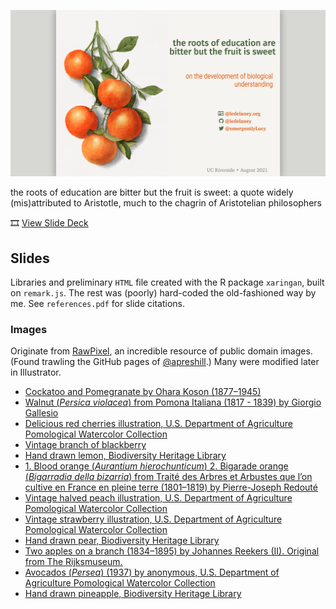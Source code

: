 ![](css/images/08-21-ucr-card.png)

the roots of education are bitter but the fruit is sweet: a quote widely (mis)attributed to Aristotle, much to the chagrin of Aristotelian philosophers

🎞️ [View Slide Deck](https://ledelaney.org/talks/2021ucr/)

## Slides

Libraries and preliminary `HTML` file created with the R package `xaringan`, built on `remark.js`. The rest was (poorly) hard-coded the old-fashioned way by me. See `references.pdf` for slide citations.

### Images

Originate from [RawPixel](https://www.rawpixel.com/category/53/public-domain), an incredible resource of public domain images. (Found trawling the GitHub pages of [@apreshill](https://github.com/apreshill).) Many were modified later in Illustrator.

+ [Cockatoo and Pomegranate by Ohara Koson (1877–1945)](https://www.rawpixel.com/image/2438864/free-illustration-image-bird-japanese-flower)
+ [Walnut (_Persica violacea_) from Pomona Italiana (1817 - 1839) by Giorgio Gallesio](https://www.rawpixel.com/image/321652/free-illustration-image-fruit-botanical-book)
+ [Delicious red cherries illustration, U.S. Department of Agriculture Pomological Watercolor Collection](https://www.rawpixel.com/image/2297988/free-illustration-image-fruit-cherry-botanical)
+ [Vintage branch of blackberry](https://www.rawpixel.com/image/2289532/free-illustration-image-fruit-blackberry-berry)
+ [Hand drawn lemon, Biodiversity Heritage Library](https://www.rawpixel.com/image/2880124/free-illustration-image-lemon-fruit-plant)
+ [1. Blood orange (_Aurantium hierochunticum_) 2. Bigarade orange (_Bigarradia della bizarria_) from Traité des Arbres et Arbustes que l’on cultive en France en pleine terre (1801–1819) by Pierre-Joseph Redouté](https://www.rawpixel.com/image/569582/blood-orange)
+ [Vintage halved peach illustration, U.S. Department of Agriculture Pomological Watercolor Collection](https://www.rawpixel.com/image/2289569/free-illustration-image-peach-fruit-watercolor)
+ [Vintage strawberry illustration, U.S. Department of Agriculture Pomological Watercolor Collection](https://www.rawpixel.com/image/2297703/free-illustration-image-strawberry-food-fruit)
+ [Hand drawn pear, Biodiversity Heritage Library](https://www.rawpixel.com/image/2880295/free-illustration-image-fruit-pear-vintage-food)
+ [Two apples on a branch (1834–1895) by Johannes Reekers (II). Original from The Rijksmuseum.](https://www.rawpixel.com/image/843193/still-life-apples)
+ [Avocados (_Persea_) (1937) by anonymous, U.S. Department of Agriculture Pomological Watercolor Collection](https://www.rawpixel.com/image/2260210/free-illustration-image-fruit-food)
+ [Hand drawn pineapple, Biodiversity Heritage Library](https://www.rawpixel.com/image/2880507/free-illustration-image-pineapple-tropical-fruit)
